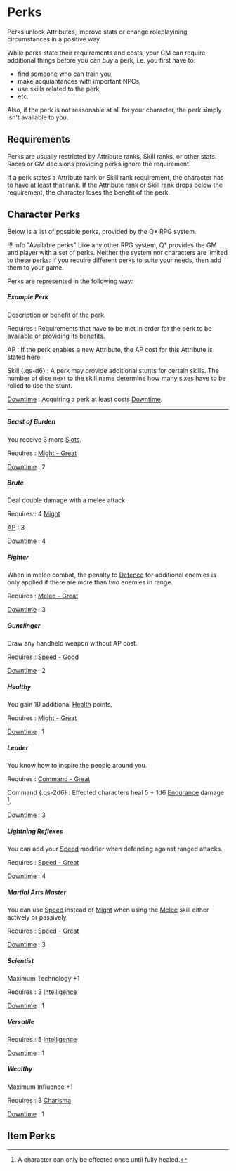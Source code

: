 # Perks

Perks unlock Attributes, improve stats or change roleplayining circumstances in a
positive way.

While perks state their requirements and costs, your GM can require additional
things before you can *buy* a perk, i.e. you first have to:

* find someone who can train you,
* make acquiantances with important NPCs,
* use skills related to the perk,
* etc.

Also, if the perk is not reasonable at all for your character, the perk simply
isn't available to you.

## Requirements

Perks are usually restricted by Attribute ranks, Skill ranks, or other stats.
Races or GM decisions providing perks ignore the requirement.

If a perk states a Attribute rank or Skill rank requirement, the character has to
have at least that rank. If the Attribute rank or Skill rank drops below the
requirement, the character loses the benefit of the perk.

## Character Perks

<div class="col-layout-start"></div>

Below is a list of possible perks, provided by the Q* RPG system.

!!! info "Available perks"
    Like any other  RPG system, Q* provides the GM and player with a set of
    perks. Neither the system nor characters are limited to these perks: if
    you require different perks to suite your needs, then add them to your
    game.

<div class="col-layout-end"></div>
<div class="col-layout-start qs-list"></div>

Perks are represented in the following way:

##### Example Perk

Description or benefit of the perk.

Requires
:   Requirements that have to be met in order for the perk to be available or
providing its benefits.

AP
:   If the perk enables a new Attribute, the AP cost for this Attribute is stated
here.

Skill {.qs-d6}
:   A perk may provide additional stunts for certain skills. The number of dice
next to the skill name determine how many sixes have to be rolled to use the
stunt.

[Downtime](/character#downtime-dt)
:   Acquiring a perk at least costs [Downtime](/character#downtime-dt).

<div class="col-layout-end clearfix"></div>

---

<div class="qs-list-test" markdown="1">

##### Beast of Burden

You receive 3 more [Slots](/equipment#slots).

Requires
:   [Might - Great](/character#might-mi)

[Downtime](/character#downtime-dt)
:   2

##### Brute

Deal double damage with a melee attack.

Requires
:   4 [Might](#might-mi)

[AP](/crisis#actions)
:   3

[Downtime](/character#downtime-dt)
:   4

##### Fighter

When in melee combat, the penalty to [Defence](/crisis#melee-combat) for
additional enemies is only applied if there are more than two enemies in range.

Requires
:   [Melee - Great](/character/skills#melee)

[Downtime](/character#downtime-dt)
:   3

##### Gunslinger

Draw any handheld weapon without AP cost.

Requires
:   [Speed - Good](/character#speed-sp)

[Downtime](/character#downtime-dt)
:   2

##### Healthy

You gain 10 additional [Health](/character/#health-hp) points.

Requires
:   [Might - Great](/character#might-mi)

[Downtime](/character#downtime-dt)
:   1

##### Leader

You know how to inspire the people around you.

Requires
:   [Command - Great](/character/skills/#command)

Command {.qs-2d6}
:   Effected characters heal 5 + 1d6 [Endurance](/#endurance-ep) damage [^Leader].

[Downtime](/character#downtime-dt)
:   3

[^Leader]:
    A character can only be effected once until fully healed.

##### Lightning Reflexes

You can add your [Speed](/character#speed-sp) modifier when defending against
ranged attacks.

Requires
:   [Speed - Great](/character#speed-sp)

[Downtime](/character#downtime-dt)
:   4

##### Martial Arts Master

You can use [Speed](/character#speed-sp) instead of [Might](/character#might-mi) when
using the [Melee](/character/skills#melee) skill either actively or passively.

Requires
:   [Speed - Great](/character#speed-sp)

[Downtime](/character#downtime-dt)
:   3

##### Scientist

Maximum Technology +1

Requires
:   3 [Intelligence](#intelligence-in)

[Downtime](/character#downtime-dt)
:   1

##### Versatile


Requires
:   5 [Intelligence](#intelligence-in)

[Downtime](/character#downtime-dt)
:   1

##### Wealthy

Maximum Influence +1

Requires
:   3 [Charisma](#charisma-ch)

[Downtime](/character#downtime-dt)
:   1

</div>

## Item Perks
